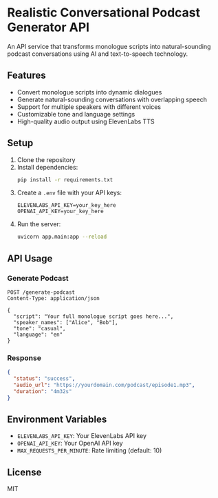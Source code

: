 # Realistic Conversational Podcast Generator API

An API service that transforms monologue scripts into natural-sounding podcast conversations using AI and text-to-speech technology.

## Features

- Convert monologue scripts into dynamic dialogues
- Generate natural-sounding conversations with overlapping speech
- Support for multiple speakers with different voices
- Customizable tone and language settings
- High-quality audio output using ElevenLabs TTS

## Setup

1. Clone the repository
2. Install dependencies:
   ```bash
   pip install -r requirements.txt
   ```
3. Create a `.env` file with your API keys:
   ```
   ELEVENLABS_API_KEY=your_key_here
   OPENAI_API_KEY=your_key_here
   ```
4. Run the server:
   ```bash
   uvicorn app.main:app --reload
   ```

## API Usage

### Generate Podcast

```http
POST /generate-podcast
Content-Type: application/json

{
  "script": "Your full monologue script goes here...",
  "speaker_names": ["Alice", "Bob"],
  "tone": "casual",
  "language": "en"
}
```

### Response

```json
{
  "status": "success",
  "audio_url": "https://yourdomain.com/podcast/episode1.mp3",
  "duration": "4m32s"
}
```

## Environment Variables

- `ELEVENLABS_API_KEY`: Your ElevenLabs API key
- `OPENAI_API_KEY`: Your OpenAI API key
- `MAX_REQUESTS_PER_MINUTE`: Rate limiting (default: 10)

## License

MIT 
